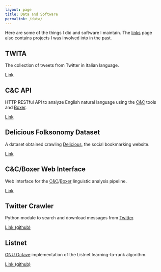 ```yaml
---
layout: page
title: Data and Software
permalink: /data/
---
```


Here are some of the things I did and software I maintain.
The [links](/links/) page also contains
projects I was involved into in the past.

TWITA
--------------------------

The collection of tweets from Twitter in Italian language.

[Link](/twita/)

C&C API
-------

HTTP RESTful API to analyze English natural language using the
[C&C](http://svn.ask.it.usyd.edu.au/trac/candc) tools
and [Boxer](http://svn.ask.it.usyd.edu.au/trac/candc/wiki/boxer).

[Link](/candcapi/)

Delicious Folksonomy Dataset
------------------------------

A dataset obtained crawling [Delicious](https://delicious.com/), the social
bookmarking website.

[Link](/delicious/)

C&C/Boxer Web Interface
-----------------------

Web interface for the [C&C](http://svn.ask.it.usyd.edu.au/trac/candc)/[Boxer](http://svn.ask.it.usyd.edu.au/trac/candc/wiki/boxer)
linguistic analysis pipeline.

[Link](http://gmb.let.rug.nl/webdemo/)

Twitter Crawler
---------------

Python module to search and download messages from [Twitter](https://twitter.com).

[Link (github)](https://github.com/valeriobasile/twittercrawler)

Listnet
-------

[GNU Octave]() implementation of the Listnet learning-to-rank algorithm.

[Link (github)](https://github.com/valeriobasile/listnet)
